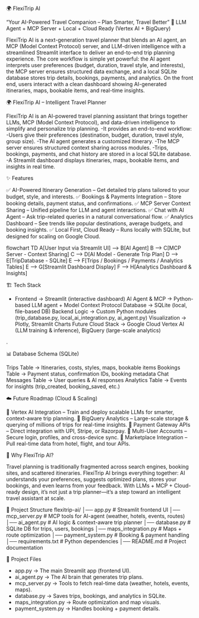 🌍 FlexiTrip AI

“Your AI-Powered Travel Companion – Plan Smarter, Travel Better”
📌 LLM Agent + MCP Server + Local + Cloud Ready (Vertex AI + BigQuery)

FlexiTrip AI is a next-generation travel planner that blends an AI agent, an MCP (Model Context Protocol) server, and LLM-driven intelligence with a streamlined Streamlit interface to deliver an end-to-end trip planning experience. The core workflow is simple yet powerful: the AI agent interprets user preferences (budget, duration, travel style, and interests), the MCP server ensures structured data exchange, and a local SQLite database stores trip details, bookings, payments, and analytics. On the front end, users interact with a clean dashboard showing AI-generated itineraries, maps, bookable items, and real-time insights.

🌍 FlexiTrip AI – Intelligent Travel Planner

FlexiTrip AI is an AI-powered travel planning assistant that brings together LLMs, MCP (Model Context Protocol), and data-driven intelligence to simplify and personalize trip planning.
-It provides an end-to-end workflow:
-Users give their preferences (destination, budget, duration, travel style, group size).
-The AI agent generates a customized itinerary.
-The MCP server ensures structured context sharing across modules.
-Trips, bookings, payments, and chat history are stored in a local SQLite database.
-A Streamlit dashboard displays itineraries, maps, bookable items, and insights in real time.

✨ Features

✅ AI-Powered Itinerary Generation – Get detailed trip plans tailored to your budget, style, and interests.
✅ Bookings & Payments Integration – Store booking details, payment status, and confirmations.
✅ MCP Server Context Sharing – Unified pipeline for LLM and agent interactions.
✅ Chat with AI Agent – Ask trip-related queries in a natural conversational flow.
✅ Analytics Dashboard – See trends like popular destinations, average budgets, and booking insights.
✅ Local First, Cloud Ready – Runs locally with SQLite, but designed for scaling on Google Cloud.

flowchart TD
    A[User Input via Streamlit UI] --> B[AI Agent]
    B --> C[MCP Server - Context Sharing]
    C --> D[AI Model - Generate Trip Plan]
    D --> E[TripDatabase - SQLite]
    E --> F[Trips / Bookings / Payments / Analytics Tables]
    E --> G[Streamlit Dashboard Display]
    F --> H[Analytics Dashboard & Insights]

🏗️ Tech Stack

- Frontend → Streamlit
 (interactive dashboard)
AI Agent & MCP → Python-based LLM agent + Model Context Protocol
Database → SQLite (local, file-based DB)
Backend Logic → Custom Python modules (trip_database.py, local_ai_integration.py, ai_agent.py)
Visualization → Plotly, Streamlit Charts
Future Cloud Stack → Google Cloud Vertex AI (LLM training & inference), BigQuery (large-scale analytics)

.

📊 Database Schema (SQLite)

Trips Table → Itineraries, costs, styles, maps, bookable items
Bookings Table → Payment status, confirmation IDs, booking metadata
Chat Messages Table → User queries & AI responses
Analytics Table → Events for insights (trip_created, booking_saved, etc.)

☁️ Future Roadmap (Cloud & Scaling)

🔹 Vertex AI Integration – Train and deploy scalable LLMs for smarter, context-aware trip planning.
🔹 BigQuery Analytics – Large-scale storage & querying of millions of trips for real-time insights.
🔹 Payment Gateway APIs – Direct integration with UPI, Stripe, or Razorpay.
🔹 Multi-User Accounts – Secure login, profiles, and cross-device sync.
🔹 Marketplace Integration – Pull real-time data from hotel, flight, and tour APIs.

📖 Why FlexiTrip AI?

Travel planning is traditionally fragmented across search engines, booking sites, and scattered itineraries. FlexiTrip AI brings everything together: AI understands your preferences, suggests optimized plans, stores your bookings, and even learns from your feedback. With LLMs + MCP + Cloud-ready design, it’s not just a trip planner—it’s a step toward an intelligent travel assistant at scale.  

📂 Project Structure
flexitrip-ai/
│── app.py                # Streamlit frontend UI
│── mcp_server.py         # MCP tools for AI-agent (weather, hotels, events, routes)
│── ai_agent.py           # AI logic & context-aware trip planner
│── database.py           # SQLite DB for trips, users, bookings
│── maps_integration.py   # Maps + route optimization
│── payment_system.py     # Booking & payment handling
│── requirements.txt      # Python dependencies
│── README.md             # Project documentation



📂 Project Files  

- app.py → The main Streamlit app (frontend UI).  
- ai_agent.py → The AI brain that generates trip plans.  
- mcp_server.py → Tools to fetch real-time data (weather, hotels, events, maps).  
- database.py → Saves trips, bookings, and analytics in SQLite.  
- maps_integration.py → Route optimization and map visuals.  
- payment_system.py → Handles booking + payment details.  
